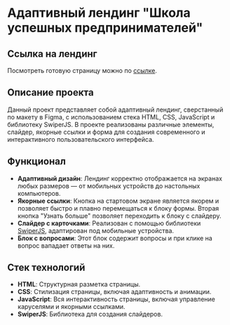# Адаптивный лендинг "Школа успешных предпринимателей"

## Ссылка на лендинг

Посмотреть готовую страницу можно по [ссылке](https://antonpnv.github.io/School-of-Successful-Entrepreneurs/).

## Описание проекта

Данный проект представляет собой адаптивный лендинг, сверстанный по макету в Figma, с использованием стека HTML, CSS, JavaScript и библиотеку SwiperJS. В проекте реализованы различные элементы, слайдер, якорные ссылки и форма для создания современного и интерактивного пользовательского интерфейса.

## Функционал

- **Адаптивный дизайн**: Лендинг корректно отображается на экранах любых размеров — от мобильных устройств до настольных компьютеров.
- **Якорные ссылки**: Кнопка на стартовом экране является якорeм и позволяет быстро и плавно перемещаться к блоку формы. Вторая кнопка "Узнать больше" позволяет переходить к блоку с слайдеру.
- **Слайдер с карточками**: Реализован с помощью библиотеки [SwiperJS](https://swiperjs.com/), адаптирован под мобильные устройства.
- **Блок с вопросами**: Этот блок содержит вопросы и при клике на вопрос вападает ответы на них.

## Стек технологий

- **HTML**: Структурная разметка страницы.
- **CSS**: Стилизация страницы, включая адаптивность и анимации.
- **JavaScript**: Вся интерактивность страницы, включая управление каруселями и якорными ссылками.
- **SwiperJS**: Библиотека для создания слайдеров.
